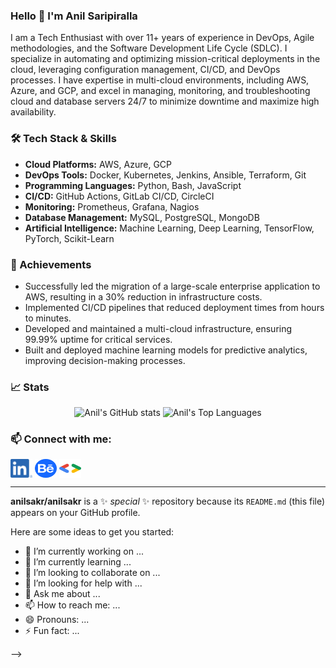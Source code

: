 ### Hello 👋 I'm Anil Saripiralla

I am a Tech Enthusiast with over 11+ years of experience in DevOps, Agile methodologies, and the Software Development Life Cycle (SDLC). I specialize in automating and optimizing mission-critical deployments in the cloud, leveraging configuration management, CI/CD, and DevOps processes. I have expertise in multi-cloud environments, including AWS, Azure, and GCP, and excel in managing, monitoring, and troubleshooting cloud and database servers 24/7 to minimize downtime and maximize high availability.

### 🛠️ Tech Stack & Skills
- **Cloud Platforms:** AWS, Azure, GCP
- **DevOps Tools:** Docker, Kubernetes, Jenkins, Ansible, Terraform, Git
- **Programming Languages:** Python, Bash, JavaScript
- **CI/CD:** GitHub Actions, GitLab CI/CD, CircleCI
- **Monitoring:** Prometheus, Grafana, Nagios
- **Database Management:** MySQL, PostgreSQL, MongoDB
- **Artificial Intelligence:** Machine Learning, Deep Learning, TensorFlow, PyTorch, Scikit-Learn

### 🌟 Achievements
- Successfully led the migration of a large-scale enterprise application to AWS, resulting in a 30% reduction in infrastructure costs.
- Implemented CI/CD pipelines that reduced deployment times from hours to minutes.
- Developed and maintained a multi-cloud infrastructure, ensuring 99.99% uptime for critical services.
- Built and deployed machine learning models for predictive analytics, improving decision-making processes.

### 📈 Stats
<p align="center">
  <img src="https://github-readme-stats.vercel.app/api?username=anilsakr&show_icons=true&theme=radical" alt="Anil's GitHub stats" />
  <img src="https://github-readme-stats.vercel.app/api/top-langs/?username=anilsakr&layout=compact&theme=radical" alt="Anil's Top Languages" />
</p>

### 📫 Connect with me:
<p align="left">
  <a href="https://linkedin.com/in/sanilreddy" target="blank"><img align="center" src="https://github.com/anilsakr/anilsakr/blob/ef5b7cc207bfe208f4cdbfce51feb50915e3dd5f/assets/LI-In.png" alt="sanilreddy" height="30" width="35" /></a>
  <a href="https://www.behance.net/anilreddys" target="blank"><img align="center" src="https://raw.githubusercontent.com/anilsakr/anilsakr/ef5b7cc207bfe208f4cdbfce51feb50915e3dd5f/assets/behance-1.svg" alt="anilreddys" height="30" width="35" /></a>
  <a href="https://g.dev/anils" target="blank"><img align="center" src="https://raw.githubusercontent.com/anilsakr/anilsakr/main/assets/google-developers-svgrepo-com.svg" alt="anilreddys" height="30" width="35" /></a>
</p>

---

**anilsakr/anilsakr** is a ✨ _special_ ✨ repository because its `README.md` (this file) appears on your GitHub profile.

Here are some ideas to get you started:

- 🔭 I’m currently working on ...
- 🌱 I’m currently learning ...
- 👯 I’m looking to collaborate on ...
- 🤔 I’m looking for help with ...
- 💬 Ask me about ...
- 📫 How to reach me: ...
- 😄 Pronouns: ...
- ⚡ Fun fact: ...

-->
